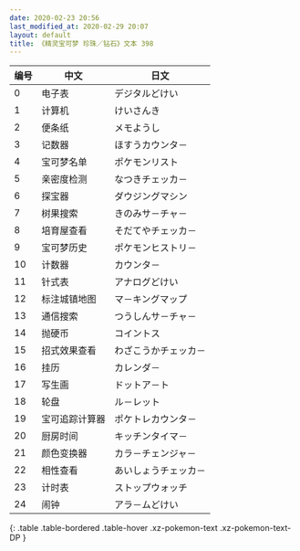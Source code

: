 ```yaml
---
date: 2020-02-23 20:56
last_modified_at: 2020-02-29 20:07
layout: default
title: 《精灵宝可梦 珍珠／钻石》文本 398
---
```

| 编号 | 中文 | 日文 |
| ---- | ---- | ---- |
| 0 | 电子表 | デジタルどけい |
| 1 | 计算机 | けいさんき |
| 2 | 便条纸 | メモようし |
| 3 | 记数器 | ほすうカウンタ－ |
| 4 | 宝可梦名单 | ポケモンリスト |
| 5 | 亲密度检测 | なつきチェッカ－ |
| 6 | 探宝器 | ダウジングマシン |
| 7 | 树果搜索 | きのみサ－チャ－ |
| 8 | 培育屋查看 | そだてやチェッカ－ |
| 9 | 宝可梦历史 | ポケモンヒストリ－ |
| 10 | 计数器 | カウンタ－ |
| 11 | 针式表 | アナログどけい |
| 12 | 标注城镇地图 | マ－キングマップ |
| 13 | 通信搜索 | つうしんサ－チャ－ |
| 14 | 抛硬币 | コイントス |
| 15 | 招式效果查看 | わざこうかチェッカ－ |
| 16 | 挂历 | カレンダ－ |
| 17 | 写生画 | ドットア－ト |
| 18 | 轮盘 | ル－レット |
| 19 | 宝可追踪计算器 | ポケトレカウンタ－ |
| 20 | 厨房时间 | キッチンタイマ－ |
| 21 | 颜色变换器 | カラ－チェンジャ－ |
| 22 | 相性查看 | あいしょうチェッカ－ |
| 23 | 计时表 | ストップウォッチ |
| 24 | 闹钟 | アラ－ムどけい |
{: .table .table-bordered .table-hover .xz-pokemon-text .xz-pokemon-text-DP }